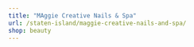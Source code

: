 ```yaml
---
title: "MAggie Creative Nails & Spa"
url: /staten-island/maggie-creative-nails-and-spa/
shop: beauty
---
```

